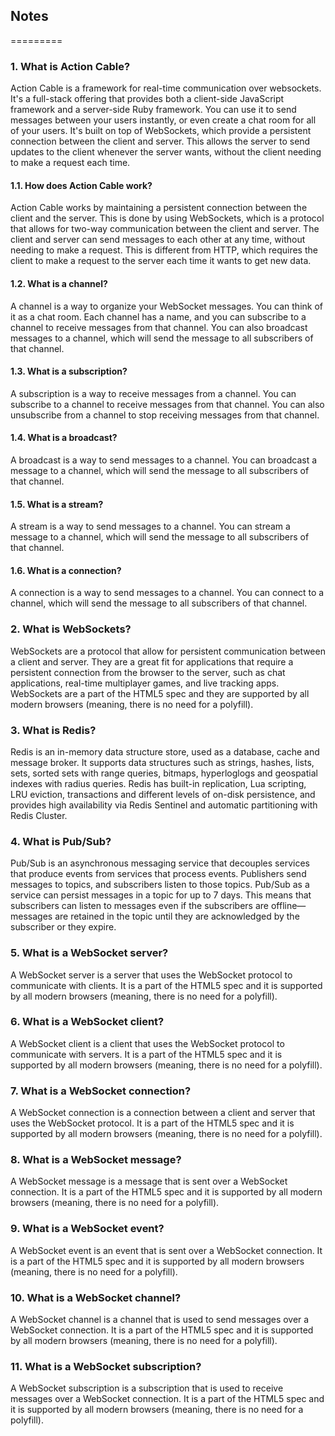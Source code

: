 ## Notes
=========

### 1. What is Action Cable?
Action Cable is a framework for real-time communication over websockets. It's a full-stack offering that provides both a client-side JavaScript framework and a server-side Ruby framework. You can use it to send messages between your users instantly, or even create a chat room for all of your users. It's built on top of WebSockets, which provide a persistent connection between the client and server. This allows the server to send updates to the client whenever the server wants, without the client needing to make a request each time.

#### 1.1. How does Action Cable work?
Action Cable works by maintaining a persistent connection between the client and the server. This is done by using WebSockets, which is a protocol that allows for two-way communication between the client and server. The client and server can send messages to each other at any time, without needing to make a request. This is different from HTTP, which requires the client to make a request to the server each time it wants to get new data.

#### 1.2. What is a channel?
A channel is a way to organize your WebSocket messages. You can think of it as a chat room. Each channel has a name, and you can subscribe to a channel to receive messages from that channel. You can also broadcast messages to a channel, which will send the message to all subscribers of that channel.

#### 1.3. What is a subscription?
A subscription is a way to receive messages from a channel. You can subscribe to a channel to receive messages from that channel. You can also unsubscribe from a channel to stop receiving messages from that channel.

#### 1.4. What is a broadcast?
A broadcast is a way to send messages to a channel. You can broadcast a message to a channel, which will send the message to all subscribers of that channel.

#### 1.5. What is a stream?
A stream is a way to send messages to a channel. You can stream a message to a channel, which will send the message to all subscribers of that channel.

#### 1.6. What is a connection?
A connection is a way to send messages to a channel. You can connect to a channel, which will send the message to all subscribers of that channel.

### 2. What is WebSockets?
WebSockets are a protocol that allow for persistent communication between a client and server. They are a great fit for applications that require a persistent connection from the browser to the server, such as chat applications, real-time multiplayer games, and live tracking apps. WebSockets are a part of the HTML5 spec and they are supported by all modern browsers (meaning, there is no need for a polyfill).

### 3. What is Redis?
Redis is an in-memory data structure store, used as a database, cache and message broker. It supports data structures such as strings, hashes, lists, sets, sorted sets with range queries, bitmaps, hyperloglogs and geospatial indexes with radius queries. Redis has built-in replication, Lua scripting, LRU eviction, transactions and different levels of on-disk persistence, and provides high availability via Redis Sentinel and automatic partitioning with Redis Cluster.

### 4. What is Pub/Sub?
Pub/Sub is an asynchronous messaging service that decouples services that produce events from services that process events. Publishers send messages to topics, and subscribers listen to those topics. Pub/Sub as a service can persist messages in a topic for up to 7 days. This means that subscribers can listen to messages even if the subscribers are offline—messages are retained in the topic until they are acknowledged by the subscriber or they expire.

### 5. What is a WebSocket server?
A WebSocket server is a server that uses the WebSocket protocol to communicate with clients. It is a part of the HTML5 spec and it is supported by all modern browsers (meaning, there is no need for a polyfill).

### 6. What is a WebSocket client?
A WebSocket client is a client that uses the WebSocket protocol to communicate with servers. It is a part of the HTML5 spec and it is supported by all modern browsers (meaning, there is no need for a polyfill).

### 7. What is a WebSocket connection?
A WebSocket connection is a connection between a client and server that uses the WebSocket protocol. It is a part of the HTML5 spec and it is supported by all modern browsers (meaning, there is no need for a polyfill).

### 8. What is a WebSocket message?
A WebSocket message is a message that is sent over a WebSocket connection. It is a part of the HTML5 spec and it is supported by all modern browsers (meaning, there is no need for a polyfill).

### 9. What is a WebSocket event?
A WebSocket event is an event that is sent over a WebSocket connection. It is a part of the HTML5 spec and it is supported by all modern browsers (meaning, there is no need for a polyfill).

### 10. What is a WebSocket channel?
A WebSocket channel is a channel that is used to send messages over a WebSocket connection. It is a part of the HTML5 spec and it is supported by all modern browsers (meaning, there is no need for a polyfill).

### 11. What is a WebSocket subscription?
A WebSocket subscription is a subscription that is used to receive messages over a WebSocket connection. It is a part of the HTML5 spec and it is supported by all modern browsers (meaning, there is no need for a polyfill).

